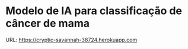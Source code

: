 # Modelo de IA para classificação de câncer de mama
URL: https://cryptic-savannah-38724.herokuapp.com
